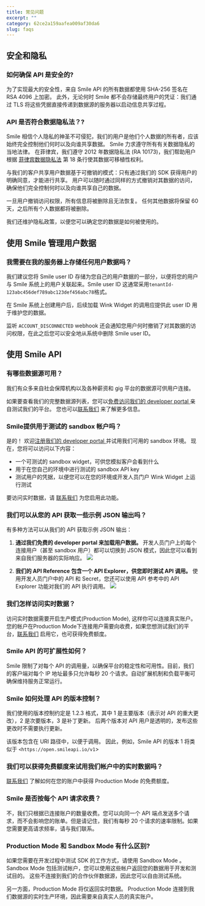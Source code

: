 ```yaml
---
title: 常见问题
excerpt: ""  
category: 62ce2a159aafea009af30da6 
slug: faqs
---
```


## 安全和隐私

### 如何确保 API 是安全的?

为了实现最大的安全性，来自 Smile API 的所有数据都使用 SHA-256 签名在 RSA 4096 上加密。 此外，无论何时 Smile 都不会存储最终用户的凭证：我们通过 TLS 将这些凭据直接传递到数据源的服务器以启动信息共享过程。

### API 是否符合数据隐私法？?

Smile 相信个人隐私的神圣不可侵犯，我们的用户是他们个人数据的所有者，应该始终完全控制他们何时以及向谁共享数据。 Smile 力求遵守所有有关数据隐私的当地法律。 在菲律宾，我们遵守 2012 年数据隐私法 (RA 10173)，我们帮助用户根据 [菲律宾数据隐私法](https://www.privacy.gov.ph/data-privacy-act/#18) 第 18 条行使其数据可移植性权利。

与我们的客户共享用户数据基于可撤销的模式：只有通过我们的 SDK 获得用户的明确同意，才能进行共享。 用户可以随时通过同样的方式撤销对其数据的访问，确保他们完全控制何时以及向谁共享自己的数据。

一旦用户撤销访问权限，所有信息将被删除且无法恢复。 任何其他数据将保留 60 天，之后所有个人数据都将被删除。

我们还维护隐私政策，以便您可以确定您的数据是如何被使用的。

## 使用 Smile 管理用户数据

### 我需要在我的服务器上存储任何用户数据吗？

我们建议您将 Smile user ID 存储为您自己的用户数据的一部分，以便将您的用户与 Smile 系统上的用户关联起来。Smile user ID 这通常采用`tenantId-123abc456def789abc123def456abc78`格式。

在 Smile 系统上创建用户后，后续加载 Wink Widget 的调用应提供此 user ID 用于维护您的数据。

监听 `ACCOUNT_DISCONNECTED` webhook 还会通知您用户何时撤销了对其数据的访问权限，在此之后您可以安全地从系统中删除 Smile user ID。

## 使用 Smile API

### 有哪些数据源可用？

我们有众多来自社会保障机构以及各种薪资和 gig 平台的数据源可供用户连接。

如果要查看我们的完整数据源列表，您可以[免费访问我们的 developer portal ](https://portal.getsmileapi.com/register) 亲自测试我们的平台。 您也可以[联系我们](https://www.getsmileapi.com/book-a-call-with-smile-api?utm_source=FAQ&utm_medium=FAQ&utm_campaign=FAQ) 来了解更多信息。

### Smile提供用于测试的 sandbox 帐户吗？

是的！ 欢迎[注册我们的 developer portal ](https://portal.getsmileapi.com/register) 并试用我们可用的 sandbox 环境。 现在，您将可以访问以下内容：

- 一个可测试的 sandbox widget，可供您模拟客户会看到什么
- 用于在您自己的环境中进行测试的 sandbox API key
- 测试用户的凭据，以便您可以在您的环境或开发人员门户 Wink Widget 上运行测试

要访问实时数据，请 [联系我们](https://www.getsmileapi.com/book-a-call-with-smile-api?utm_source=FAQ&utm_medium=FAQ&utm_campaign=FAQ) 为您启用此功能。

### 我们可以从您的 API 获取一些示例 JSON 输出吗？

有多种方法可以从我们的 API 获取示例 JSON 输出：

1. **通过我们免费的 developer portal 来加载用户数据。**
   开发人员门户上的每个连接用户（甚至 sandbox 用户）都可以切换到 JSON 模式，因此您可以看到来自我们服务器的实际响应。
   ![](https://files.readme.io/7cc555c-devportal-jsonmode.png)

2. **我们的 API Reference 包含一个 API Explorer，供您即时测试 API 调用。**
   使用开发人员门户中的 API 和 Secret，您还可以使用 API 参考中的 API Explorer 功能对我们的 API 执行调用。
   ![](https://files.readme.io/5d046be-reference-explorer.png)

### 我们怎样访问实时数据？

访问实时数据需要开启生产模式(Production Mode), 这样你可以连接真实账户。您的帐户在Production Mode下连接用户需要向收费，如果您想测试我们的平台，[联系我们](https://www.getsmileapi.com/book-a-call-with-smile-api?utm_source=FAQ&utm_medium=FAQ&utm_campaign=FAQ) 启用它，也可获得免费额度。

### Smile API 的可扩展性如何？

Smile 限制了对每个 API 的调用量，以确保平台的稳定性和可用性。目前，我们的客户端对每个 IP 地址最多只允许每秒 20 个请求。自动扩展机制和负载平衡可确保维持服务正常运行。

### Smile 如何处理 API 的版本控制？

我们使用的版本控制约定是 1.2.3 格式，其中 1 是主要版本（表示对 API 的重大更改），2 是次要版本，3 是补丁更新。 后两个版本对 API 用户是透明的，发布这些更改时不需要执行更新。

该版本包含在 URI 路径中，以便于调用。 因此，例如，Smile API 的版本 1 将类似于 `<https://open.smileapi.io/v1`>

### 我们可以获得免费额度来试用我们帐户中的实时数据吗？

[联系我们](https://www.getsmileapi.com/book-a-call-with-smile-api?utm_source=FAQ&utm_medium=FAQ&utm_campaign=FAQ) 了解如何在您的账户中获得 Production Mode 的免费额度。

### Smile 是否按每个 API 请求收费？

不，我们只根据已连接账户的数量收费。您可以向同一个 API 端点发送多个请求，而不会影响您的账单。但是请记住，我们有每秒 20 个请求的速率限制。如果您需要更高请求频率，请与我们联系。

### Production Mode 和 Sandbox Mode 有什么区别?

如果您需要在开发过程中测试 SDK 的工作方式，请使用 Sandbox Mode 。 Sandbox Mode 包括测试帐户，您可以使用这些帐户返回您的数据用于开发和测试目的。 这些不连接到我们的合作伙伴数据源，因此您可以自由测试系统。

另一方面，Production Mode 将仅返回实时数据。 Production Mode 连接到我们数据源的实时生产环境，因此需要来自真实人员的真实账户。